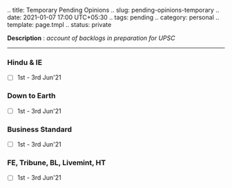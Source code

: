 .. title: Temporary Pending Opinions
.. slug: pending-opinions-temporary
.. date: 2021-01-07 17:00 UTC+05:30
.. tags: pending
.. category: personal
.. template: page.tmpl
.. status: private

**Description** : *account of backlogs in preparation for UPSC*

***
<!-- TEASER_END -->

### Hindu & IE
- [ ] 1st - 3rd Jun'21
### Down to Earth
- [ ] 1st - 3rd Jun'21
### Business Standard
- [ ] 1st - 3rd Jun'21
### FE, Tribune, BL, Livemint, HT
- [ ] 1st - 3rd Jun'21
